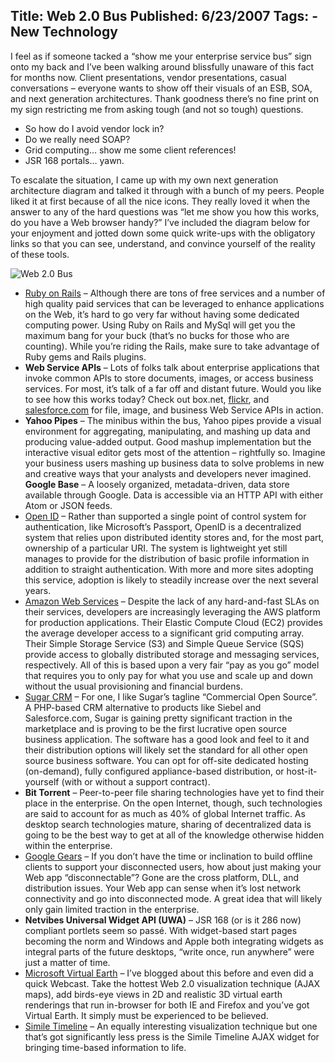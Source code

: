 Title: Web 2.0 Bus
Published: 6/23/2007
Tags:
    - New Technology
---
I feel as if someone tacked a “show me your enterprise service bus” sign onto my back and I’ve been walking around blissfully unaware of this fact for months now. Client presentations, vendor presentations, casual conversations – everyone wants to show off their visuals of an ESB, SOA, and next generation architectures. Thank goodness there’s no fine print on my sign restricting me from asking tough (and not so tough) questions.

* So how do I avoid vendor lock in?
* Do we really need SOAP?
* Grid computing… show me some client references!
* JSR 168 portals… yawn.

To escalate the situation, I came up with my own next generation architecture diagram and talked it through with a bunch of my peers. People liked it at first because of all the nice icons. They really loved it when the answer to any of the hard questions was “let me show you how this works, do you have a Web browser handy?” I’ve included the diagram below for your enjoyment and jotted down some quick write-ups with the obligatory links so that you can see, understand, and convince yourself of the reality of these tools.

![Web 2.0 Bus](https://s3.amazonaws.com/s3.beckshome.com/20070623-Web-2-0-Bus.jpg)

* [Ruby on Rails](https://rubyonrails.org/) – Although there are tons of free services and a number of high quality paid services that can be leveraged to enhance applications on the Web, it’s hard to go very far without having some dedicated computing power. Using Ruby on Rails and MySql will get you the maximum bang for your buck (that’s no bucks for those who are counting). While you’re riding the Rails, make sure to take advantage of Ruby gems and Rails plugins.
* **Web Service APIs** – Lots of folks talk about enterprise applications that invoke common APIs to store documents, images, or access business services. For most, it’s talk of a far off and distant future. Would you like to see how this works today? Check out box.net, [flickr](https://www.flickr.com/services/api/), and [salesforce.com](https://developer.salesforce.com/) for file, image, and business Web Service APIs in action.
* **Yahoo Pipes** – The minibus within the bus, Yahoo pipes provide a visual environment for aggregating, manipulating, and mashing up data and producing value-added output. Good mashup implementation but the interactive visual editor gets most of the attention – rightfully so. Imagine your business users mashing up business data to solve problems in new and creative ways that your analysts and developers never imagined.
**Google Base** – A loosely organized, metadata-driven, data store available through Google. Data is accessible via an HTTP API with either Atom or JSON feeds.
* [Open ID](https://openid.net/) – Rather than supported a single point of control system for authentication, like Microsoft’s Passport, OpenID is a decentralized system that relies upon distributed identity stores and, for the most part, ownership of a particular URI. The system is lightweight yet still manages to provide for the distribution of basic profile information in addition to straight authentication. With more and more sites adopting this service, adoption is likely to steadily increase over the next several years.
* [Amazon Web Services](https://aws.amazon.com/) – Despite the lack of any hard-and-fast SLAs on their services, developers are increasingly leveraging the AWS platform for production applications. Their Elastic Compute Cloud (EC2) provides the average developer access to a significant grid computing array. Their Simple Storage Service (S3) and Simple Queue Service (SQS) provide access to globally distributed storage and messaging services, respectively. All of this is based upon a very fair “pay as you go” model that requires you to only pay for what you use and scale up and down without the usual provisioning and financial burdens.
* [Sugar CRM](https://www.sugarcrm.com/what-is-crm/) – For one, I like Sugar’s tagline “Commercial Open Source”. A PHP-based CRM alternative to products like Siebel and Salesforce.com, Sugar is gaining pretty significant traction in the marketplace and is proving to be the first lucrative open source business application. The software has a good look and feel to it and their distribution options will likely set the standard for all other open source business software. You can opt for off-site dedicated hosting (on-demand), fully configured appliance-based distribution, or host-it-yourself (with or without a support contract).
* **Bit Torrent** – Peer-to-peer file sharing technologies have yet to find their place in the enterprise. On the open Internet, though, such technologies are said to account for as much as 40% of global Internet traffic. As desktop search technologies mature, sharing of decentralized data is going to be the best way to get at all of the knowledge otherwise hidden within the enterprise.
* [Google Gears](http://gearsblog.blogspot.com/2011/03/stopping-gears.html) – If you don’t have the time or inclination to build offline clients to support your disconnected users, how about just making your Web app “disconnectable”? Gone are the cross platform, DLL, and distribution issues. Your Web app can sense when it’s lost network connectivity and go into disconnected mode. A great idea that will likely only gain limited traction in the enterprise.
* **Netvibes Universal Widget API (UWA)** – JSR 168 (or is it 286 now) compliant portlets seem so passé. With widget-based start pages becoming the norm and Windows and Apple both integrating widgets as integral parts of the future desktops, “write once, run anywhere” were just a matter of time.
* [Microsoft Virtual Earth](https://www.microsoft.com/en-us/maps) – I’ve blogged about this before and even did a quick Webcast. Take the hottest Web 2.0 visualization technique (AJAX maps), add birds-eye views in 2D and realistic 3D virtual earth renderings that run in-browser for both IE and Firefox and you’ve got Virtual Earth. It simply must be experienced to be believed.
* [Simile Timeline](http://www.simile-widgets.org/timeline/) – An equally interesting visualization technique but one that’s got significantly less press is the Simile Timeline AJAX widget for bringing time-based information to life.